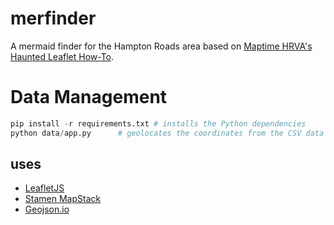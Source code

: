 merfinder
=========

A mermaid finder for the Hampton Roads area based on [Maptime HRVA's Haunted Leaflet How-To](http://maptime.io/hrva/ghosts/hauntedHRVA.html).

Data Management
===============

```python
pip install -r requirements.txt # installs the Python dependencies
python data/app.py		# geolocates the coordinates from the CSV data file
```

uses
---
- [LeafletJS](leafletjs.org)
- [Stamen MapStack](mapstack.stamen.com)
- [Geojson.io](geojson.io)

